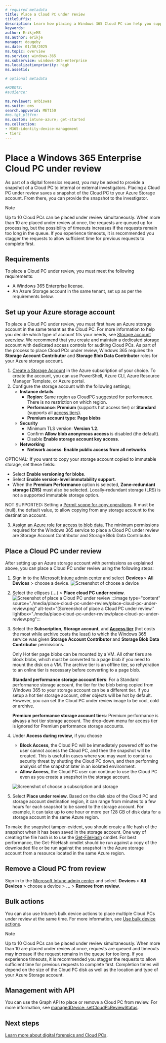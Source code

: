 ```yaml
---
# required metadata
title: Place a Cloud PC under review
titleSuffix:
description: Learn how placing a Windows 365 Cloud PC can help you support digital forensics.
keywords:
author: ErikjeMS  
ms.author: erikje
manager: dougeby
ms.date: 01/30/2025
ms.topic: overview
ms.service: windows-365
ms.subservice: windows-365-enterprise
ms.localizationpriority: high
ms.assetid: 

# optional metadata

#ROBOTS:
#audience:

ms.reviewer: anbiswas    
ms.suite: ems
search.appverid: MET150
#ms.tgt_pltfrm:
ms.custom: intune-azure; get-started
ms.collection:
- M365-identity-device-management
- tier2
---
```


# Place a Windows 365 Enterprise Cloud PC under review

As part of a digital forensics request, you may be asked to provide a snapshot of a Cloud PC to internal or external investigators. Placing a Cloud PC under review saves a snapshot of the Cloud PC to your Azure Storage account. From there, you can provide the snapshot to the investigator.

> [!NOTE]
> Up to 10 Cloud PCs can be placed under review simultaneously. When more than 10 are placed under review at once, the requests are queued up for processing, but the possibility of timeouts increases if the requests remain too long in the queue. If you experience timeouts, it is recommended you stagger the requests to allow sufficient time for previous requests to complete first.   

## Requirements

To place a Cloud PC under review, you must meet the following requirements:

- A Windows 365 Enterprise license.
- An Azure Storage account in the same tenant, set up as per the requirements below.

## Set up your Azure storage account

To place a Cloud PC under review, you must first have an Azure storage account in the same tenant as the Cloud PC. For more information to help you decide which type of account fits your needs, see [Storage account overview](/azure/storage/common/storage-account-overview). We recommend that you create and maintain a dedicated storage account with dedicated access controls for auditing Cloud PCs.
As part of the process to place Cloud PCs under review, Windows 365 requires the **Storage Account Contributor** and **Storage Blob Data Contributor** roles for your Azure storage account.

1. [Create a Storage Account](/azure/storage/common/storage-account-create) in the Azure subscription of your choice. To create the account, you can use PowerShell, Azure CLI, Azure Resource Manager Template, or Azure portal.
2. Configure the storage account with the following settings;
    - **Instance details**
        - **Region**: Same region as CloudPC suggested for performance. There is no restriction on which region.
        - **Performance**: **Premium** (supports hot access tier) or **Standard** (supports all [access tiers](/azure/storage/blobs/access-tiers-overview)).
        - **Premium account type**: **Page blobs**
    - **Security**
        - Minimum TLS version: **Version 1.2**.
        - Confirm **Allow blob anonymous access** is disabled (the default).
        - Disable **Enable storage account key access**.
    - **Networking**
        - **Network access**: **Enable public access from all networks**

OPTIONAL: If you want to copy your storage account copied to immutable storage, set these fields:

  - Select **Enable versioning for blobs**.
  - Select **Enable version-level immutability support**.
  - When the **Premium** **Performance** option is selected, **Zone-redundant storage (ZRS)** must also be selected. Locally-redundant storage (LRS) is not a supported immutable storage option.

NOT SUPPORTED: Setting a [Permit scope for copy operations](/azure/storage/common/security-restrict-copy-operations). It must be (null), the default value, to allow copying from any storage account to the destination account.

3. [Assign an Azure role for access to blob data](/azure/storage/blobs/assign-azure-role-data-access). The minimum permissions required for the Windows 365 service to place a Cloud PC under review are Storage Account Contributor and Storage Blob Data Contributor.

## Place a Cloud PC under review

After setting up an Azure storage account with permissions as explained above, you can place a Cloud PC under review using the following steps:

1. Sign in to the [Microsoft Intune admin center](https://go.microsoft.com/fwlink/?linkid=2109431) and select  **Devices** > **All Devices** > choose a device.
    ![Screenshot of choose a device](./media/place-cloud-pc-under-review/choose-device.png)

2. Select the ellipses (**…**) > **Place cloud PC under review**.
    ![Screenshot of place a Cloud PC under review](./media/place-cloud-pc-under-review/place-cloud-pc-under-review.png)
    :::image type="content" source="./media/place-cloud-pc-under-review/place-cloud-pc-under-review.png" alt-text="[Screenshot of place a Cloud PC under review." lightbox="./media/place-cloud-pc-under-review/place-cloud-pc-under-review.png":::

3. Select the **Subscription**, **Storage account**, and **[Access tier](/azure/storage/blobs/access-tiers-overview)** (hot costs the most while archive costs the least) to which the Windows 365 service was given **Storage Account Contributor** and **Storage Blob Data Contributor** permissions.

    Only Hot tier page blobs can be mounted by a VM. All other tiers are block blobs, which must be converted to a page blob if you need to mount the disk on a VM. The archive tier is an offline tier, so rehydration to an online tier is necessary before converting to a page blob.

    **Standard performance storage account tiers**: For a Standard performance storage account, the tier for the blob being copied from Windows 365 to your storage account can be a different tier. If you setup a hot tier storage account, other objects will be hot by default. However, you can set the Cloud PC under review image to be cool, cold or archive.

    **Premium performance storage account tiers**: Premium performance is always a hot tier storage account. The drop-down menu for access tier is ignored for Premium performance storage accounts.

4. Under **Access during review**, if you choose

   - **Block Access**, the Cloud PC will be immediately powered off so the user cannot access the Cloud PC, and then the snapshot will be created. This is useful in cases where you may want to contain a security threat by shutting the Cloud PC down, and then performing analysis of the snapshot later in an isolated environment.
   - **Allow Access**, the Cloud PC user can continue to use the Cloud PC even as you create a snapshot in the storage account.

    ![Screenshot of choose a subscription and storage](./media/place-cloud-pc-under-review/subscription-storage.png)

5. Select **Place under review**. Based on the disk size of the Cloud PC and storage account destination region, it can range from minutes to a few hours for each snapshot to be saved to the storage account. For example, it can take up to one hour or more per 128 GB of disk data for a storage account in the same Azure region.

To make the snapshot tamper-evident, you should create a file hash of the snapshot when it has been saved in the storage account. One way of creating the file hash is to use the [Get-FileHash](/powershell/module/microsoft.powershell.utility/get-filehash) cmdlet. For best performance, the Get-FileHash cmdlet should be run against a copy of the downloaded file or be run against the snapshot in the Azure storage account from a resource located in the same Azure region.

## Remove a Cloud PC from review

Sign in to the [Microsoft Intune admin center](https://go.microsoft.com/fwlink/?linkid=2109431) and select  **Devices** > **All Devices** > choose a device > **…** > **Remove from review**.

## Bulk actions

You can also use Intune’s bulk device actions to place multiple Cloud PCs under review at the same time. For more information, see [Use bulk device actions]( /mem/intune/remote-actions/bulk-device-actions).

> [!NOTE]
> Up to 10 Cloud PCs can be placed under review simultaneously. When more than 10 are placed under review at once, requests are queued and timeouts may increase if the request remains in the queue for too long. If you experience timeouts, it is recommended you stagger the requests to allow sufficient time for previous requests to complete first. Completion times will depend on the size of the Cloud PC disk as well as the location and type of your Azure Storage account.   

## Management with API

You can use the Graph API to place or remove a Cloud PC from review. For more information, see [managedDevice: setCloudPcReviewStatus](/graph/api/manageddevice-setcloudpcreviewstatus?view=graph-rest-beta&tabs=http).

## Next steps
[Learn more about digital forensics and Cloud PCs](digital-forensics.md).
